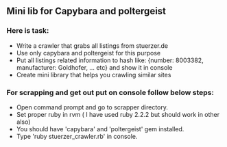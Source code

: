 ## Mini lib for Capybara and poltergeist

### Here is task:

* Write a crawler that grabs all listings from stuerzer.de
* Use only capybara and poltergeist for this purpose
* Put all listings related information to hash like: {number: 8003382, manufacturer: Goldhofer, … etc} and show it in console
* Create mini library that helps you crawling similar sites


### For scrapping and get out put on console follow below steps:

* Open command prompt and go to scrapper directory.
* Set proper ruby in rvm ( I have used ruby 2.2.2 but should work in other also)
* You should have 'capybara' and 'poltergeist' gem installed.
* Type 'ruby stuerzer_crawler.rb' in console.

